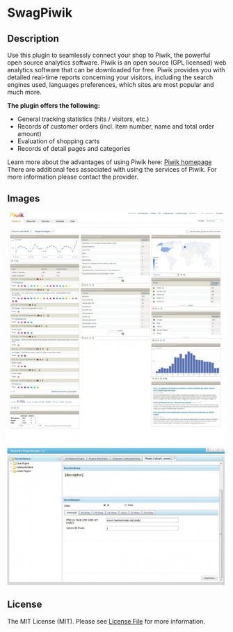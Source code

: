# SwagPiwik

## Description
Use this plugin to seamlessly connect your shop to Piwik, the powerful open source analytics software.
Piwik is an open source (GPL licensed) web analytics software that can be downloaded for free.
Piwik provides you with detailed real-time reports concerning your visitors, including
the search engines used, languages preferences, which sites are most popular and much more.

**The plugin offers the following:**

* General tracking statistics (hits / visitors, etc.)
* Records of customer orders (incl. item number, name and total order amount)
* Evaluation of shopping carts
* Records of detail pages and categories

Learn more about the advantages of using Piwik here: [Piwik homepage](http://piwik.org/)
There are additional fees associated with using the services of Piwik. For more information please contact the provider.

## Images
<img src="image1.jpg" alt="Piwik" style="width: 500px;"/>
<img src="image2.jpg" alt="Backend" style="width: 500px;"/>

## License

The MIT License (MIT). Please see [License File](LICENSE) for more information.
